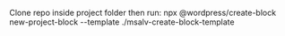Clone repo inside project folder then run: npx @wordpress/create-block new-project-block --template ./msalv-create-block-template
